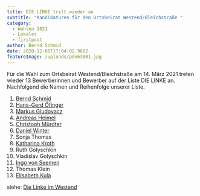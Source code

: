 ```yaml
---
title: DIE LINKE tritt wieder an
subtitle: "Kandidaturen für den Ortsbeirat Westend/Bleichstraße "
category:
  - Wahlen 2021
  - Lokales
  - firstpost
author: Bernd Schmid
date: 2020-12-05T17:04:02.968Z
featureImage: /uploads/pde63801.jpg
---
```

Für die Wahl zum Ortsbeirat Westend/Bleichstraße am 14. März 2021 treten wieder 13 Bewerberinnen und Bewerber auf der Liste DIE LINKE an. Nachfolgend die Namen und Reihenfolge unserer Liste.

1. [Bernd Schmid](/members/bernd-schmid)
2. [Hans-Gerd Öfinger](/members/hans-gerd-oefinge)
3. [Markus Gludovacz](https://www.linke-im-westend.de/members/markus-gludowacz)
4. [Andreas Heimel](/members/andreas-heimel)
5. [Christoph Mürdter](/members/christoph-murdter)
6. [Daniel Winter](https://www.linke-im-westend.de/members/entries/daniel-winter)
7. Sonja Thomas
8. [Katharina Kroth](https://www.linke-im-westend.de/members/katharina-kroth)
9. Ruth Golyschkin
10. Vladislav Golyschkin
11. [Ingo von Seemen](https://www.fraktionlundp.de/team/ingo-von-seemen/)
12. Thomas Klein
13. [Elisabeth Kula](https://www.elisabeth-kula.de/)

siehe: [Die Linke im Westend](/groups/lobm)